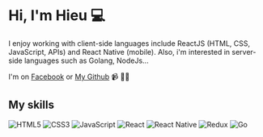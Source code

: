 # Hi, I'm Hieu 💻

I enjoy working with client-side languages include ReactJS (HTML, CSS, JavaScript, APIs) and React Native (mobile). Also, i'm interested in server-side languages such as Golang, NodeJs...

I'm on <a href="https://www.facebook.com/hieumaxnho">Facebook</a> or <a href="https://github.com/tuanconbu">My Github</a> 📹 ✍🏾

## My skills
![HTML5](https://img.shields.io/badge/-HTML5-%23E44D27?style=flat-square&logo=html5&logoColor=ffffff)
![CSS3](https://img.shields.io/badge/-CSS3-%231572B6?style=flat-square&logo=css3)
![JavaScript](https://img.shields.io/badge/-JavaScript-black?style=flat-square&logo=javascript)
![React](https://img.shields.io/badge/-React-%23282C34?style=flat-square&logo=react)
![React Native](https://img.shields.io/badge/-ReactNative-%23282C34?style=flat-square&logo=react)
![Redux](https://img.shields.io/badge/Redux-%23282C34?logo=redux)
![Go](https://img.shields.io/badge/-Golang-%23282C34?style=flat-square&logo=go)
